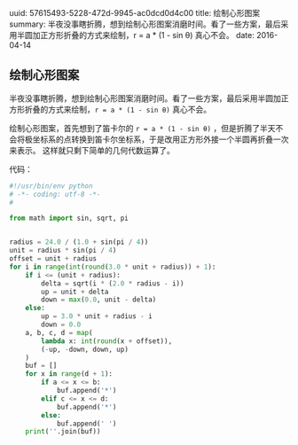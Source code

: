 uuid: 57615493-5228-472d-9945-ac0dcd0d4c00
title: 绘制心形图案
summary: 半夜没事瞎折腾，想到绘制心形图案消磨时间。看了一些方案，最后采用半圆加正方形折叠的方式来绘制，r = a * (1 - sin θ) 真心不会。
date: 2016-04-14

## 绘制心形图案 ##
半夜没事瞎折腾，想到绘制心形图案消磨时间。看了一些方案，最后采用半圆加正方形折叠的方式来绘制，` r = a * (1 - sin θ) ` 真心不会。

绘制心形图案，首先想到了笛卡尔的 ` r = a * (1 - sin θ) ` ，但是折腾了半天不会将极坐标系的点转换到笛卡尔坐标系，于是改用正方形外接一个半圆再折叠一次来表示。
这样就只剩下简单的几何代数运算了。

代码：
```python
#!/usr/bin/env python
# -*- coding: utf-8 -*-
#

from math import sin, sqrt, pi


radius = 24.0 / (1.0 + sin(pi / 4))
unit = radius * sin(pi / 4)
offset = unit + radius
for i in range(int(round(3.0 * unit + radius)) + 1):
    if i <= (unit + radius):
        delta = sqrt(i * (2.0 * radius - i))
        up = unit + delta
        down = max(0.0, unit - delta)
    else:
        up = 3.0 * unit + radius - i
        down = 0.0
    a, b, c, d = map(
        lambda x: int(round(x + offset)),
        (-up, -down, down, up)
    )
    buf = []
    for x in range(d + 1):
        if a <= x <= b:
            buf.append('*')
        elif c <= x <= d:
            buf.append('*')
        else:
            buf.append(' ')
    print(''.join(buf))
```
